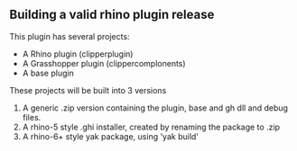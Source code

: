 ## Building a valid rhino plugin release
This plugin has several projects:
- A Rhino plugin (clipperplugin)
- A Grasshopper plugin (clippercomplonents)
- A base plugin

These projects will be built into 3 versions
1. A generic .zip version containing the plugin, base and gh dll and debug files.
2. A rhino-5 style .ghi installer, created by renaming the package to .zip
3. A rhino-6+ style yak package, using 'yak build'

